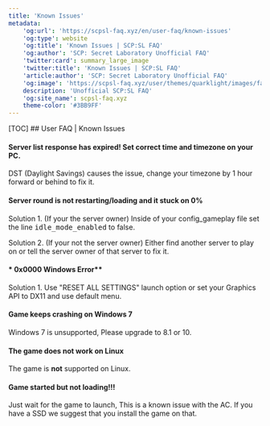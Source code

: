 ```yaml
---
title: 'Known Issues'
metadata:
    'og:url': 'https://scpsl-faq.xyz/en/user-faq/known-issues'
    'og:type': website
    'og:title': 'Known Issues | SCP:SL FAQ'
    'og:author': 'SCP: Secret Laboratory Unofficial FAQ'
    'twitter:card': summary_large_image
    'twitter:title': 'Known Issues | SCP:SL FAQ'
    'article:author': 'SCP: Secret Laboratory Unofficial FAQ'
    'og:image': 'https://scpsl-faq.xyz/user/themes/quarklight/images/favicon.png'
    description: 'Unofficial SCP:SL FAQ'
    'og:site_name': scpsl-faq.xyz
    theme-color: '#3BB9FF'
---
```


<head>
    <script async src="https://arc.io/widget.min.js#fcrqEmJg"></script>
    [TOC]
</head>
## User FAQ | Known Issues


#### **Server list response has expired! Set correct time and timezone on your PC.**

DST (Daylight Savings) causes the issue, change your timezone by 1 hour forward or behind to fix it.


#### **Server round is not restarting/loading and it stuck on 0%**

Solution 1. (If your the server owner) Inside of your config_gameplay file set the line <kbd>idle_mode_enabled</kbd> to false.

Solution 2. (If your not the server owner) Either find another server to play on or tell the server owner of that server to fix it.
 
#### * 0x0000 Windows Error**


Solution 1. Use "RESET ALL SETTINGS" launch option or set your Graphics API to DX11 and use default menu.

#### **Game keeps crashing on Windows 7**


Windows 7 is unsupported, Please upgrade to 8.1 or 10.

#### **The game does not work on Linux**


The game is **not** supported on Linux.


#### **Game started but not loading!!!**

Just wait for the game to launch, This is a known issue with the AC. If you have a SSD we suggest that you install the game on that.
